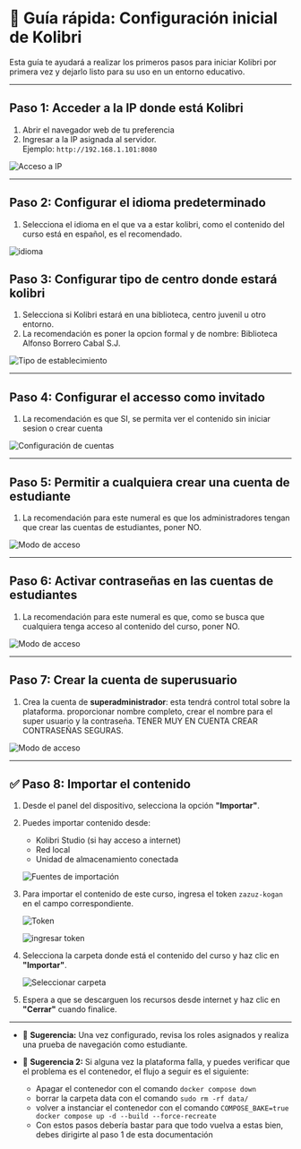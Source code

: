 # 🧭 Guía rápida: Configuración inicial de Kolibri

Esta guía te ayudará a realizar los primeros pasos para iniciar Kolibri por primera vez y dejarlo listo para su uso en un entorno educativo.

---

## Paso 1: Acceder a la IP donde está Kolibri

1. Abrir el navegador web de tu preferencia
2. Ingresar a la IP asignada al servidor.  
   Ejemplo: `http://192.168.1.101:8080`

![Acceso a IP](https://raw.githubusercontent.com/jclavijomartinez/documentacion_accesibilidad_2520-/refs/heads/master/1ingresoaPlataforma.png)

---

## Paso 2: Configurar el idioma predeterminado

1. Selecciona el idioma en el que va a estar kolibri, como el contenido del curso está en español, es el recomendado.

![idioma]( https://raw.githubusercontent.com/jclavijomartinez/documentacion_accesibilidad_2520-/refs/heads/master/2idioma.png)

## Paso 3: Configurar tipo de centro donde estará kolibri

1. Selecciona si Kolibri estará en una biblioteca, centro juvenil u otro entorno.
2. La recomendación es poner la opcion formal y de nombre: Biblioteca Alfonso Borrero Cabal S.J.

![Tipo de establecimiento]( https://raw.githubusercontent.com/jclavijomartinez/documentacion_accesibilidad_2520-/refs/heads/master/3tipoDeLugar.png)

---

## Paso 4: Configurar el accesso como invitado

1. La recomendación es que SI, se permita ver el contenido sin iniciar sesion o crear cuenta

![Configuración de cuentas]( https://raw.githubusercontent.com/jclavijomartinez/documentacion_accesibilidad_2520-/refs/heads/master/4accesoComoInvitado.png)

---

## Paso 5: Permitir a cualquiera crear una cuenta de estudiante

1. La recomendación para este numeral es que los administradores tengan que crear las cuentas de estudiantes, poner NO.

![Modo de acceso]( https://raw.githubusercontent.com/jclavijomartinez/documentacion_accesibilidad_2520-/refs/heads/master/5cuentaEstudiante.png)

---

## Paso 6: Activar contraseñas en las cuentas de estudiantes

1. La recomendación para este numeral es que, como se busca que cualquiera tenga acceso al contenido del curso, poner NO.

![Modo de acceso]( https://raw.githubusercontent.com/jclavijomartinez/documentacion_accesibilidad_2520-/refs/heads/master/6contrase%C3%B1ascuentasest.png)

---

## Paso 7: Crear la cuenta de superusuario

1. Crea la cuenta de **superadministrador**: esta tendrá control total sobre la plataforma. proporcionar nombre completo, crear el nombre para el super usuario y la contraseña. TENER MUY EN CUENTA CREAR CONTRASEÑAS SEGURAS.

![Modo de acceso]( https://raw.githubusercontent.com/jclavijomartinez/documentacion_accesibilidad_2520-/refs/heads/master/7cuentaSuperusuario.png)

---

## ✅ Paso 8: Importar el contenido

1. Desde el panel del dispositivo, selecciona la opción **"Importar"**.

2. Puedes importar contenido desde:  
   - Kolibri Studio (si hay acceso a internet)  
   - Red local  
   - Unidad de almacenamiento conectada  

   ![Fuentes de importación](https://raw.githubusercontent.com/jclavijomartinez/documentacion_accesibilidad_2520-/refs/heads/master/8punto2fuentesImportacion.png)

3. Para importar el contenido de este curso, ingresa el token `zazuz-kogan` en el campo correspondiente.  

   ![Token](https://raw.githubusercontent.com/jclavijomartinez/documentacion_accesibilidad_2520-/refs/heads/master/8punto3punto1token.png)

   ![ingresar token](https://raw.githubusercontent.com/jclavijomartinez/documentacion_accesibilidad_2520-/refs/heads/master/8punto3punto2token.png)

4. Selecciona la carpeta donde está el contenido del curso y haz clic en **"Importar"**.  

   ![Seleccionar carpeta](https://raw.githubusercontent.com/jclavijomartinez/documentacion_accesibilidad_2520-/refs/heads/master/8punto4carpeta.png)

5. Espera a que se descarguen los recursos desde internet y haz clic en **"Cerrar"** cuando finalice.

---

- 📝 **Sugerencia:** Una vez configurado, revisa los roles asignados y realiza una prueba de navegación como estudiante.

- 📝 **Sugerencia 2:** Si alguna vez la plataforma falla, y puedes verificar que el problema es el contenedor, el flujo a seguir es el siguiente:
  - Apagar el contenedor con el comando `docker compose down`
  - borrar la carpeta data con el comando `sudo rm -rf data/`
  - volver a instanciar el contenedor con el comando `COMPOSE_BAKE=true docker compose up -d --build --force-recreate`
  - Con estos pasos debería bastar para que todo vuelva a estas bien, debes dirigirte al paso 1 de esta documentación
